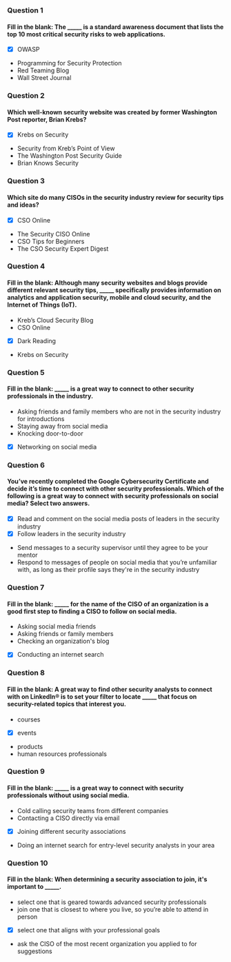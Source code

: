 ### Question 1
#### Fill in the blank: The _____ is a standard awareness document that lists the top 10 most critical security risks to web applications.

* [x] OWASP
* Programming for Security Protection
* Red Teaming Blog
* Wall Street Journal

### Question 2
#### Which well-known security website was created by former Washington Post reporter, Brian Krebs?

* [x] Krebs on Security
* Security from Kreb’s Point of View
* The Washington Post Security Guide
* Brian Knows Security

### Question 3
#### Which site do many CISOs in the security industry review for security tips and ideas?

* [x] CSO Online
* The Security CISO Online
* CSO Tips for Beginners
* The CSO Security Expert Digest

### Question 4
#### Fill in the blank: Although many security websites and blogs provide different relevant security tips, _____ specifically provides information on analytics and application security, mobile and cloud security, and the Internet of Things (IoT).

* Kreb’s Cloud Security Blog
* CSO Online
* [x] Dark Reading
* Krebs on Security

### Question 5
#### Fill in the blank: _____ is a great way to connect to other security professionals in the industry.

* Asking friends and family members who are not in the security industry for introductions
* Staying away from social media
* Knocking door-to-door
* [x] Networking on social media

### Question 6
#### You’ve recently completed the Google Cybersecurity Certificate and decide it’s time to connect with other security professionals. Which of the following is a great way to connect with security professionals on social media? Select two answers.

* [x] Read and comment on the social media posts of leaders in the security industry
* [x] Follow leaders in the security industry
* Send messages to a security supervisor until they agree to be your mentor
* Respond to messages of people on social media that you’re unfamiliar with, as long as their profile says they're in the security industry

### Question 7
#### Fill in the blank: _____ for the name of the CISO of an organization is a good first step to finding a CISO to follow on social media.

* Asking social media friends
* Asking friends or family members
* Checking an organization's blog
* [x] Conducting an internet search

### Question 8
#### Fill in the blank: A great way to find other security analysts to connect with on LinkedIn® is to set your filter to locate _____ that focus on security-related topics that interest you.

* courses
* [x] events
* products
* human resources professionals

### Question 9
#### Fill in the blank: _____ is a great way to connect with security professionals without using social media.

* Cold calling security teams from different companies
* Contacting a CISO directly via email
* [x] Joining different security associations
* Doing an internet search for entry-level security analysts in your area

### Question 10
#### Fill in the blank: When determining a security association to join, it's important to _____.

* select one that is geared towards advanced security professionals
* join one that is closest to where you live, so you’re able to attend in person
* [x] select one that aligns with your professional goals
* ask the CISO of the most recent organization you applied to for suggestions